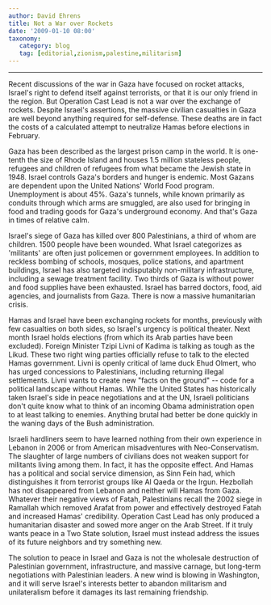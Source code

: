 ```yaml
---
author: David Ehrens
title: Not a War over Rockets
date: '2009-01-10 08:00'
taxonomy:
   category: blog
   tag: [editorial,zionism,palestine,militarism]
---
```

---

Recent discussions of the war in Gaza have focused on rocket attacks, Israel's right to defend itself against terrorists, or that it is our only friend in the region. But Operation Cast Lead is not a war over the exchange of rockets. Despite Israel's assertions, the massive civilian casualties in Gaza are well beyond anything required for self-defense. These deaths are in fact the costs of a calculated attempt to neutralize Hamas before elections in February.

Gaza has been described as the largest prison camp in the world. It is one-tenth the size of Rhode Island and houses 1.5 million stateless people, refugees and children of refugees from what became the Jewish state in 1948. Israel controls Gaza's borders and hunger is endemic. Most Gazans are dependent upon the United Nations' World Food program. Unemployment is about 45%. Gaza's tunnels, while known primarily as conduits through which arms are smuggled, are also used for bringing in food and trading goods for Gaza's underground economy. And that's Gaza in times of relative calm.

Israel's siege of Gaza has killed over 800 Palestinians, a third of whom are children. 1500 people have been wounded. What Israel categorizes as 'militants' are often just policemen or government employees. In addition to reckless bombing of schools, mosques, police stations, and apartment buildings, Israel has also targeted indisputably non-military infrastructure, including a sewage treatment facility. Two thirds of Gaza is without power and food supplies have been exhausted. Israel has barred doctors, food, aid agencies, and journalists from Gaza. There is now a massive humanitarian crisis.

Hamas and Israel have been exchanging rockets for months, previously with few casualties on both sides, so Israel's urgency is political theater. Next month Israel holds elections (from which its Arab parties have been excluded). Foreign Minister Tzipi Livni of Kadima is talking as tough as the Likud. These two right wing parties officially refuse to talk to the elected Hamas government. Livni is openly critical of lame duck Ehud Olmert, who has urged concessions to Palestinians, including returning illegal settlements. Livni wants to create new "facts on the ground" -- code for a political landscape without Hamas. While the United States has historically taken Israel's side in peace negotiations and at the UN, Israeli politicians don't quite know what to think of an incoming Obama administration open to at least talking to enemies. Anything brutal had better be done quickly in the waning days of the Bush administration.

Israeli hardliners seem to have learned nothing from their own experience in Lebanon in 2006 or from American misadventures with Neo-Conservatism. The slaughter of large numbers of civilians does not weaken support for militants living among them. In fact, it has the opposite effect. And Hamas has a political and social service dimension, as Sinn Fein had, which distinguishes it from terrorist groups like Al Qaeda or the Irgun. Hezbollah has not disappeared from Lebanon and neither will Hamas from Gaza. Whatever their negative views of Fatah, Palestinians recall the 2002 siege in Ramallah which removed Arafat from power and effectively destroyed Fatah and increased Hamas' credibility. Operation Cast Lead has only produced a humanitarian disaster and sowed more anger on the Arab Street. If it truly wants peace in a Two State solution, Israel must instead address the issues of its future neighbors and try something new.

The solution to peace in Israel and Gaza is not the wholesale destruction of Palestinian government, infrastructure, and massive carnage, but long-term negotiations with Palestinian leaders. A new wind is blowing in Washington, and it will serve Israel's interests better to abandon militarism and unilateralism before it damages its last remaining friendship.